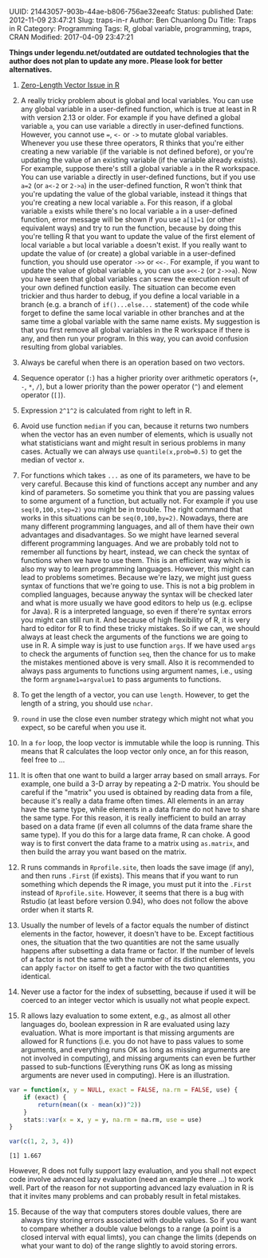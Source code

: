 UUID: 21443057-903b-44ae-b806-756ae32eeafc
Status: published
Date: 2012-11-09 23:47:21
Slug: traps-in-r
Author: Ben Chuanlong Du
Title: Traps in R
Category: Programming
Tags: R, global variable, programming, traps, CRAN
Modified: 2017-04-09 23:47:21

**Things under legendu.net/outdated are outdated technologies that the author does not plan to update any more. Please look for better alternatives.**

1. [Zero-Length Vector Issue in R](http://www.legendu.net/en/blog/zero-length-vector-issue-in-R/)

1. A really tricky problem about is global and local variables. 
You can use any global variable in a user-defined function, 
which is true at least in R with version 2.13 or older. 
For example if you have defined a global variable `a`, 
you can use variable `a` directly in user-defined functions. 
However, 
you cannot use `=`, `<-` or `->` to mutate global variables. 
Whenever you use these three operators, 
R thinks that you're either creating a new variable 
(if the variable is not defined before), 
or you're updating the value of an existing variable 
(if the variable already exists). 
For example, 
suppose there's still a global variable `a` in the R workspace. 
You can use variable `a` directly in user-defined functions, 
but if you use `a=2` (or `a<-2` or `2->a`) in the user-defined function, 
R won't think that you're updating the value of the global variable, 
instead it things that you're creating a new local variable `a`. 
For this reason, 
if a global variable `a` exists 
while there's no local variable `a` in a user-defined function, 
error message will be shown if you use `a[1]=1` (or other equivalent ways)
and try to run the function, 
because by doing this you're telling R 
that you want to update the value of the first element of local variable `a` 
but local variable `a` doesn't exist. 
If you really want to update the value of (or create) a global variable 
in a user-defined function, 
you should use operator `->>` or `<<-`. 
For example, 
if you want to update the value of global variable `a`, 
you can use `a<<-2` (or `2->>a`). 
Now you have seen that global variables can screw the execution result 
of your own defined function easily. 
The situation can become even trickier and thus harder to debug, 
if you define a local variable in a branch 
(e.g. a branch of `if()...else...` statement) of the code 
while forget to define the same local variable in other branches 
and at the same time a global variable with the same name exists. 
My suggestion is that you first remove all global variables 
in the R workspace if there is any, 
and then run your program. 
In this way,
you can avoid confusion resulting from global variables.

2. Always be careful when there is an operation based on two vectors.

3. Sequence operator (`:`) has a higher priority over arithmetic operators (`+`, `-`, `*`, `/`), 
but a lower priority than the power operator (`^`) and element operator (`[]`).

4. Expression `2^1^2` is calculated from right to left in R.

5. Avoid use function `median` if you can, 
because it returns two numbers when the vector has an even number of elements, 
which is usually not what statisticians want 
and might result in serious problems in many cases. 
Actually we can always use `quantile(x,prob=0.5)` to get the median of vector `x`.

6. For functions which takes `...` as one of its parameters, 
we have to be very careful.
Because this kind of functions accept any number and any kind of parameters. 
So sometime you think that you are passing values to some argument of a function, 
but actually not. 
For example if you use `seq(0,100,step=2)` you might be in trouble. 
The right command that works in this situations can be `seq(0,100,by=2)`.
Nowadays, 
there are many different programming languages, 
and all of them have their own advantages and disadvantages. 
So we might have learned several different programming languages. 
And we are probably told not to remember all functions by heart, 
instead, we can check the syntax of functions when we have to use them. 
This is an efficient way which is also my way to learn programming languages.
However, 
this might can lead to problems sometimes. 
Because we're lazy, 
we might just guess syntax of functions that we're going to use. 
This is not a big problem in complied languages, 
because anyway the syntax will be checked later 
and what is more usually we have good editors to help us (e.g. eclipse for Java). 
R is a interpreted language, 
so even if there're syntax errors you might can still run it. 
And because of high flexibility of R, 
it is very hard to editor for R to find these tricky mistakes. 
So if we can, 
we should always at least check the arguments of the functions 
we are going to use in R. 
A simple way is just to use function `args`. 
If we have used `args` to check the arguments of function `seq`, 
then the chance for us to make the mistakes mentioned above is very small. 
Also it is recommended to always pass arguments to functions 
using argument names, 
i.e., 
using the form `argname1=argvalue1` to pass arguments to functions.

7. To get the length of a vector, 
you can use `length`. 
However, 
to get the length of a string, 
you should use `nchar`.

8. `round` in use the close even number strategy which might not what you expect, 
so be careful when you use it.

9. In a `for` loop, 
the loop vector is immutable while the loop is running. 
This means that R calculates the loop vector only once, 
an for this reason, feel free to ...

10. It is often that one want to build a larger array based on small arrays. 
For example, 
one build a 3-D array by repeating a 2-D matrix. 
You should be careful if the "matrix" you used is obtained by reading data from a file, 
because it's really a data frame often times. 
All elements in an array have the same type, 
while elements in a data frame do not have to share the same type. 
For this reason, 
it is really inefficient to build an array based on a data frame 
(if even all columns of the data frame share the same type). 
If you do this for a large data frame, 
R can choke. 
A good way is to first convert the data frame to a matrix using `as.matrix`, 
and then build the array you want based on the matrix.

11. R runs commands in `Rprofile.site`, 
then loads the save image (if any), 
and then runs `.First` (if exists). 
This means that if you want to run something which depends the R image, 
you must put it into the `.First` instead of `Rprofile.site`. 
However, 
it seems that there is a bug with Rstudio (at least before version 0.94), 
who does not follow the above order when it starts R.

12. Usually the number of levels of a factor equals the number of distinct elements in the factor, 
however, 
it doesn't have to be.
Except factitious ones, 
the situation that the two quantities are not the same usually happens 
after subsetting a data frame or factor. 
If the number of levels of a factor is not the same 
with the number of its distinct elements, 
you can apply `factor` on itself to get a factor with the two quantities identical.

13. Never use a factor for the index of subsetting, 
because if used it will be coerced to an integer vector 
which is usually not what people expect.

14. R allows lazy evaluation to some extent, 
e.g., 
as almost all other languages do, 
boolean expression in R are evaluated using lazy evaluation. 
What is more important is that missing arguments are allowed for R functions 
(i.e. you do not have to pass values to some arguments, 
and everything runs OK as long as missing arguments are not involved in computing), 
and missing arguments can even be further passed to sub-functions 
(Everything runs OK as long as missing arguments are never used in computing). 
Here is an illustration.
```R
var = function(x, y = NULL, exact = FALSE, na.rm = FALSE, use) {
    if (exact) {
        return(mean((x - mean(x))^2))
    }
    stats::var(x = x, y = y, na.rm = na.rm, use = use)
}

var(c(1, 2, 3, 4))
```

```
[1] 1.667
```
However, 
R does not fully support lazy evaluation, 
and you shall not expect code involve advanced lazy evaluation 
(need an example there ...) to work well. 
Part of the reason for not supporting advanced lazy evaluation in R 
is that it invites many problems and can probably result in fetal mistakes.

15. Because of the way that computers stores double values, 
there are always tiny storing errors associated with double values. 
So if you want to compare whether a double value belongs to a range 
(a point is a closed interval with equal limts), 
you can change the limits (depends on what your want to do) 
of the range slightly to avoid storing errors.

